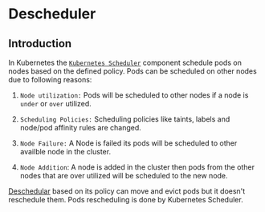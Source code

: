 # Descheduler

## Introduction

In Kubernetes the [`Kubernetes Scheduler`](https://kubernetes.io/docs/concepts/scheduling/kube-scheduler/) component schedule pods on nodes based on the defined policy. Pods can be scheduled on other nodes due to following reasons:

1. `Node utilization:` Pods will be scheduled to other nodes if a node is `under` or `over` utilized. 

2. `Scheduling Policies:` Scheduling policies like taints, labels and node/pod affinity rules are changed. 

3. `Node Failure:` A Node is failed its pods will be scheduled to other availble node in the cluster. 

4. `Node Addition`: A node is added in the cluster then pods from the other nodes that are over utilized will be scheduled to the new node.

[Deschedular](https://github.com/kubernetes-sigs/descheduler) based on its policy can move and evict pods but it doesn't reschedule them. Pods rescheduling is done by Kubernetes Scheduler.  

